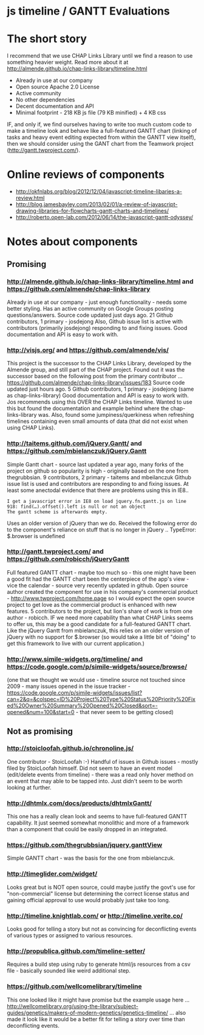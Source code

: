 js timeline / GANTT Evaluations
===============================

# The short story
I recommend that we use CHAP Links Library until we find a reason to use something heavier weight. Read more about it at http://almende.github.io/chap-links-library/timeline.html  

* Already in use at our company
* Open source Apache 2.0 License
* Active community 
* No other dependencies
* Decent documentation and API
* Minimal footprint - 218 KB js file (79 KB minified) + 4 KB css

IF, and only if, we find ourselves having to write too much custom code to make a timeline look and behave like a full-featured GANTT chart (linking of tasks and heavy event editing expected from within the GANTT view itself), then we should consider using the GANT chart from the Teamwork project (http://gantt.twproject.com/). 

# Online reviews of components

* http://okfnlabs.org/blog/2012/12/04/javascript-timeline-libaries-a-review.html
* http://blog.jamesbayley.com/2013/02/01/a-review-of-javascript-drawing-libraries-for-flowcharts-gantt-charts-and-timelines/
* http://roberto.open-lab.com/2012/06/14/the-javascript-gantt-odyssey/

# Notes about components

## Promising

### http://almende.github.io/chap-links-library/timeline.html and https://github.com/almende/chap-links-library
Already in use at our company - just enough functionality - needs some better styling.
Has an active community on Google Groups posting questions/answers.
Source code updated just days ago.
21 Github contributors, 1 primary - josdejong
Also, Github issue list is active with contributors (primarily josdejong) responding to and fixing issues.
Good documentation and API is easy to work with.

### http://visjs.org/ and https://github.com/almende/vis/
This project is the successor to the CHAP Links Library, developed by the Almende group, and still part of the CHAP project. Found out it was the successor based on the following post from the primary contributor ... https://github.com/almende/chap-links-library/issues/183
Source code updated just hours ago.
5 Github contributors, 1 primary - josdejong (same as chap-links-library)
Good documentation and API is easy to work with.
Jos recommends using this OVER the CHAP Links timeline.
Wanted to use this but found the documentation and example behind where the chap-links-library was.
Also, found some jumpiness/querkiness when refreshing timelines containing even small amounts of data (that did not exist when using CHAP Links).

### http://taitems.github.com/jQuery.Gantt/ and https://github.com/mbielanczuk/jQuery.Gantt 
Simple Gantt chart - source last updated a year ago, many forks of the project on github so popularity is high - originally based on the one from thegrubbsian.
9 contributors, 2 primary - taitems and mbeilanczuk
Github issue list is used and contributors are responding to and fixing issues.
At least some anectodal evidence that there are problems using this in IE8..

```
I get a javascript error in IE8 on load jquery.fn.gantt.js on line 918: find(…).offset().left is null or not an object
The gantt scheme is afterwards empty.
```

Uses an older version of jQuery than we do. Received the following error do to the component's reliance on stuff that is no longer in jQuery ..
TypeError: $.browser is undefined

### http://gantt.twproject.com/ and https://github.com/robicch/jQueryGantt 
Full featured GANTT chart - maybe too much so - this one might have been a good fit had the GANTT chart been the centerpiece of the app's view - vice the calendar - source very recently updated in github. Open source author created the component for use in his company's commercial product - http://www.twproject.com/home.page so I would expect the open source project to get love as the commercial product is enhanced with new features. 5 contributors to the project, but lion's share of work is from one author - robicch.
IF we need more capability than what CHAP Links seems to offer us, this may be a good candidate for a full-featured GANTT chart.  Like the jQuery Gantt from mbielanczuk, this relies on an older version of jQuery with no support for $.browser (so would take a little bit of "doing" to get this framework to live with our current application.)

### http://www.simile-widgets.org/timeline/ and https://code.google.com/p/simile-widgets/source/browse/ 
(one that we thought we would use - timeline source not touched since 2009 - many issues opened in the issue tracker - https://code.google.com/p/simile-widgets/issues/list?can=2&q=&colspec=ID%20Project%20Type%20Status%20Priority%20Fixed%20Owner%20Summary%20Opened%20Closed&sort=-opened&num=100&start=0 - that never seem to be getting closed)


## Not as promising

### http://stoicloofah.github.io/chronoline.js/
One contributor - StoicLoofah :-)
Handful of issues in Github issues - mostly filed by StoicLoofah himself.
Did not seem to have an event model (edit/delete events from timeline) - there was a read only hover method on an event that may able to be tapped into. Just didn't seem to be worth looking at further.

### http://dhtmlx.com/docs/products/dhtmlxGantt/ 
This one has a really clean look and seems to have full-featured GANTT capability. It just seemed somewhat monolithic and more of a framework than a component that could be easily dropped in an integrated.

### https://github.com/thegrubbsian/jquery.ganttView 
Simple GANTT chart - was the basis for the one from mbielanczuk.

### http://timeglider.com/widget/ 
Looks great but is NOT open source, could maybe justify the govt's use for "non-commercial" license but determining the correct license status and gaining official approval to use would probably just take too long.

### http://timeline.knightlab.com/ or http://timeline.verite.co/ 
Looks good for telling a story but not as convincing for deconflicting events of various types or assigned to various resources.

### http://propublica.github.com/timeline-setter/ 
Requires a build step using ruby to generate html/js resources from a csv file - basically sounded like weird additional step.

### https://github.com/wellcomelibrary/timeline 
This one looked like it might have promise but the example usage here ... http://wellcomelibrary.org/using-the-library/subject-guides/genetics/makers-of-modern-genetics/genetics-timeline/ ... also made it look like it would be a better fit for telling a story over time than deconflicting events.
